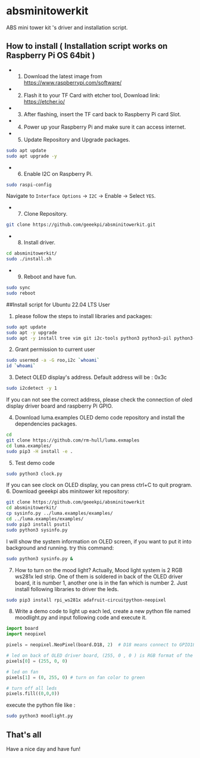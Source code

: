 # absminitowerkit
ABS mini tower kit 's driver and installation script. 
## How to install ( Installation script works on Raspberry Pi OS 64bit ) 
* 1. Download the latest image from https://www.raspberrypi.com/software/
* 2. Flash it to your TF Card with etcher tool, Download link: https://etcher.io/
* 3. After flashing, insert the TF card back to Raspberry Pi card Slot.
* 4. Power up your Raspberry Pi and make sure it can access internet.
* 5. Update Repository and Upgrade packages.
```bash
sudo apt update 
sudo apt upgrade -y 
```
* 6. Enable I2C on Raspberry Pi.
```bash
sudo raspi-config
```
Navigate to `Interface Options` -> `I2C` -> Enable -> Select `YES`. 
* 7. Clone Repository.
```bash
git clone https://github.com/geeekpi/absminitowerkit.git
```
* 8. Install driver.
```bash
cd absminitowerkit/
sudo ./install.sh
```
* 9. Reboot and have fun.
```bash
sudo sync
sudo reboot
```
##Install script for Ubuntu 22.04 LTS User
1. please follow the steps to install libraries and packages:
```bash
sudo apt update 
sudo apt -y upgrade 
sudo apt -y install tree vim git i2c-tools python3 python3-pil python3-pip libjpeg-dev zlib1g-dev libfreetype6-dev liblcms2-dev libopenjp2-7 libtiff5
```
2. Grant permission to current user
```bash
sudo usermod -a -G roo,i2c `whoami`
id `whoami`
```
3. Detect OLED display's address. Default address will be : 0x3c
```bash
sudo i2cdetect -y 1
```
If you can not see the correct address, please check the connection of oled display driver board and raspberry Pi GPIO. 

4. Download luma.examples OLED demo code repository and install the dependencies packages.
```bash
cd 
git clone https://github.com/rm-hull/luma.exmaples 
cd luma.examples/
sudo pip3 -H install -e .
```
5. Test demo code 
```bash
sudo python3 clock.py 
```
If you can see clock on OLED display, you can press ctrl+C to quit program.
6. Download geeekpi abs minitower kit repository:
```bash
git clone https://github.com/geeekpi/absminitowerkit
cd absminitowerkit/
cp sysinfo.py ../luma.examples/examples/
cd ../luma.examples/examples/
sudo pip3 install psutil
sudo python3 sysinfo.py 
```
I will show the system information on OLED screen, if you want to put it into background and running. try this command:
```bash
sudo python3 sysinfo.py &
```
7. How to turn on the mood light?
Actually, Mood light system is 2 RGB ws281x led strip. One of them is soldered in back of the OLED driver board, it is number 1, another one is in the fan which is number 2. 
Just install following libraries to driver the leds.
```bash
sudo pip3 install rpi_ws281x adafruit-circuitpython-neopixel
```
8. Write a demo code to light up each led, create a new python file named moodlight.py and input following code and execute it.
```python
import board 
import neopixel

pixels = neopixel.NeoPixel(board.D18, 2)  # D18 means connect to GPIO18 on Raspberry Pi. 2 means 2 leds 

# led on back of OLED driver board, (255, 0 , 0 ) is RGB format of the light, value from 0-255,  (255,0,0) means (red, green, blue) it will turn on the light to red color. (0, 0, 0 ) will turn off the color. 
pixels[0] = (255, 0, 0) 

# led on fan 
pixels[1] = (0, 255, 0) # turn on fan color to green 

# turn off all leds
pixels.fill((0,0,0))
```
execute the python file like :
```bash
sudo python3 moodlight.py 
```
## That's all 
Have a nice day and have fun!
